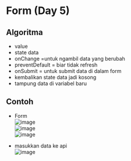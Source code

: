 # Form (Day 5)
## Algoritma
- value
- state data
- onChange =untuk ngambil data yang berubah
- preventDefault = biar tidak refresh
- onSubmit  = untuk submit data di dalam form
- kembalikan state data jadi kosong
- tampung data di variabel baru

## Contoh
- Form
<br>![image](https://user-images.githubusercontent.com/85721388/198508260-0fb8bf7d-c187-4f6d-9a16-217efe48f739.png)
<br>![image](https://user-images.githubusercontent.com/85721388/198508295-2685cf6e-ab4b-4c35-8cb0-040fdb271343.png)
<br>![image](https://user-images.githubusercontent.com/85721388/198508340-1ac977e6-396d-4f89-a1de-a2132526543f.png)

- masukkan data ke api
<br>![image](https://user-images.githubusercontent.com/85721388/198508711-d8ab36ab-6cf2-494a-9cdf-01cc3c22d6b2.png)


 
 
 

 
 

